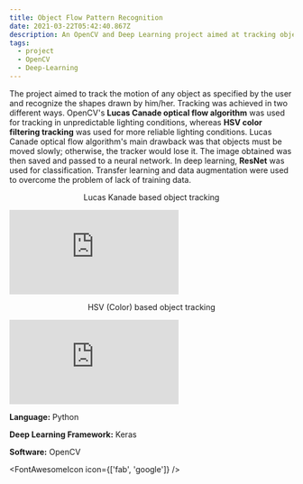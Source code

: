 ```yaml
---
title: Object Flow Pattern Recognition
date: 2021-03-22T05:42:40.867Z
description: An OpenCV and Deep Learning project aimed at tracking objects.
tags:
  - project
  - OpenCV
  - Deep-Learning
---
```

The project aimed to track the motion of any object as specified by the user and recognize the shapes drawn by him/her. Tracking was achieved in two different ways. OpenCV's **Lucas Canade optical flow algorithm** was used for tracking in unpredictable lighting conditions, whereas **HSV color filtering tracking** was used for more reliable lighting conditions. Lucas Canade optical flow algorithm's main drawback was that objects must be moved slowly; otherwise, the tracker would lose it. The image obtained was then saved and passed to a neural network.
In deep learning, **ResNet** was used for classification. Transfer learning and data augmentation were used to overcome the problem of lack of training data.

<p style="text-align: center;"> Lucas Kanade based object tracking </p>

<Embed
  src="https://www.youtube.com/embed/to8-a4RE6pk"
/>

<p style="text-align: center;"> HSV (Color) based object tracking </p>

<Embed
  src="https://www.youtube.com/embed/ZF7Sug0LiTk"
/>

**Language:** Python

**Deep Learning Framework:** Keras

**Software:** OpenCV

<p style="text-align: center;">

<FontAwesomeIcon icon={\['fab', 'google']} />
<a href="https://github.com/SarthakNarayan/Summer-Project"></a>

</p>